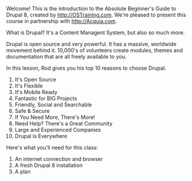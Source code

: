 <!--
{
"name" : "plan",
"version" : "0.1",
"title" : "Plan: Introduction to the course and Drupal",
"description" : "Drupal 8 Beginner, Part 1: Introduction to the course and Drupal, What are the benefits of using Drupal, Review of prerequisites",
"homepage" : "https://www.youtube.com/playlist?list=PLtaXuX0nEZk9MKY_ClWcPkGtOEGyLTyCO",
"freshnessDate" : 2015-11-27,
"license" : "Standard YouTube License"
}
-->

<!-- @section, "title" : "Lesson 1: Introduction to the Course" -->

Welcome! This is the introduction to the Absolute Beginner's Guide to Drupal 8, created by http://OSTraining.com. We're pleased to present this course in partnership with http://Acquia.com.
<!-- @asset, "contentType": "outlearn/video", "provider": "youtube", "url": "https://www.youtube.com/embed/-DYSucV1_9w" -->

<!-- @section, "title" : "Lesson 2: Introduction to Drupal" -->

What is Drupal? It's a Content Managent System, but also so much more.

Drupal is open source and very powerful. It has a massive, worldwide movement behind it. 10,000's of volunteers create modules, themes and documentation that are all freely available to you.

<!-- @asset, "contentType": "outlearn/video", "provider": "youtube", "url": "https://www.youtube.com/embed/GCW-upiPLqw" -->

<!-- @section, "title" : "Lesson 3: Why Choose Drupal?" -->

In this lesson, Rod gives you his top 10 reasons to choose Drupal.

1. It's Open Source
2. It's Flexible
3. It's Mobile Ready
4. Fantastic for BIG Projects
5. Friendly, Social and Searchable
6. Safe & Secure
7. If You Need More, There's More!
8. Need Help? There's a Great Community
9. Large and Experienced Companies
10. Drupal is Everywhere

<!-- @asset, "contentType": "outlearn/video", "provider": "youtube", "url": "https://www.youtube.com/embed/HSYVVKedN1o" -->

<!-- @section, "title" : "Lesson 4: What You'll Need For This Course" -->

Here's what you'll need for this class:

1. An internet connection and browser
2. A fresh Drupal 8 installation
3. A plan

<!-- @asset, "contentType": "outlearn/video", "provider": "youtube", "url": "https://www.youtube.com/embed/_F9qfthSzq4" -->
